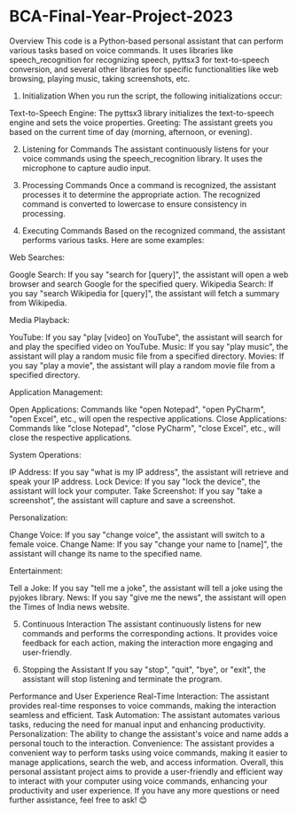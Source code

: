 # BCA-Final-Year-Project-2023

Overview
This code is a Python-based personal assistant that can perform various tasks based on voice commands. It uses libraries like speech_recognition for recognizing speech, pyttsx3 for text-to-speech conversion, and several other libraries for specific functionalities like web browsing, playing music, taking screenshots, etc.

1. Initialization
When you run the script, the following initializations occur:

Text-to-Speech Engine: The pyttsx3 library initializes the text-to-speech engine and sets the voice properties.
Greeting: The assistant greets you based on the current time of day (morning, afternoon, or evening).

2. Listening for Commands
The assistant continuously listens for your voice commands using the speech_recognition library. It uses the microphone to capture audio input.

3. Processing Commands
Once a command is recognized, the assistant processes it to determine the appropriate action. The recognized command is converted to lowercase to ensure consistency in processing.

4. Executing Commands
Based on the recognized command, the assistant performs various tasks. Here are some examples:

Web Searches:

Google Search: If you say "search for [query]", the assistant will open a web browser and search Google for the specified query.
Wikipedia Search: If you say "search Wikipedia for [query]", the assistant will fetch a summary from Wikipedia.

Media Playback:

YouTube: If you say "play [video] on YouTube", the assistant will search for and play the specified video on YouTube.
Music: If you say "play music", the assistant will play a random music file from a specified directory.
Movies: If you say "play a movie", the assistant will play a random movie file from a specified directory.

Application Management:

Open Applications: Commands like "open Notepad", "open PyCharm", "open Excel", etc., will open the respective applications.
Close Applications: Commands like "close Notepad", "close PyCharm", "close Excel", etc., will close the respective applications.

System Operations:

IP Address: If you say "what is my IP address", the assistant will retrieve and speak your IP address.
Lock Device: If you say "lock the device", the assistant will lock your computer.
Take Screenshot: If you say "take a screenshot", the assistant will capture and save a screenshot.

Personalization:

Change Voice: If you say "change voice", the assistant will switch to a female voice.
Change Name: If you say "change your name to [name]", the assistant will change its name to the specified name.

Entertainment:

Tell a Joke: If you say "tell me a joke", the assistant will tell a joke using the pyjokes library.
News: If you say "give me the news", the assistant will open the Times of India news website.

5. Continuous Interaction
The assistant continuously listens for new commands and performs the corresponding actions. It provides voice feedback for each action, making the interaction more engaging and user-friendly.

6. Stopping the Assistant
If you say "stop", "quit", "bye", or "exit", the assistant will stop listening and terminate the program.

Performance and User Experience
Real-Time Interaction: The assistant provides real-time responses to voice commands, making the interaction seamless and efficient.
Task Automation: The assistant automates various tasks, reducing the need for manual input and enhancing productivity.
Personalization: The ability to change the assistant's voice and name adds a personal touch to the interaction.
Convenience: The assistant provides a convenient way to perform tasks using voice commands, making it easier to manage applications, search the web, and access information.
Overall, this personal assistant project aims to provide a user-friendly and efficient way to interact with your computer using voice commands, enhancing your productivity and user experience. If you have any more questions or need further assistance, feel free to ask! 😊
